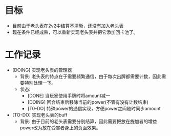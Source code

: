 # 目标
- 目前由于老头表在2v2中结算不清晰，还没有加入老头表
- 现在条件已经成熟，可以重新实现老头表并把它添加回卡池了。

# 工作记录
- [DOING] 实现老头表的管理器
	- 背景: 老头表的特点在于需要频繁通信，由于每次出牌都需要计数，因此需要特别处理一下。
	- 状态:
		- [DONE] 当玩家使用手牌时将amount减一
		- [DOING] 回合结束后移除当前的power(不管有没有计数结束)
		- [T0-DO] 特殊power的通信实现，方便power之间随时同步amount
- [TO-DO] 实现老头表的buff
	- 背景: 由于目前的老头表需要分别结算，因此需要把放在施加者的增益power改为放在受害者身上的负面效果。